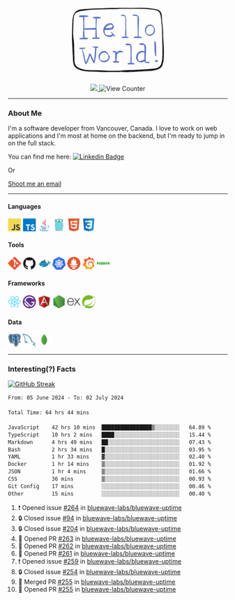 <div align="center">
    <img src="./img/hello_world.webp" height="200px" width="">
    <div>
        <a href="https://www.linkedin.com/in/ajhollid">
            <img src="https://img.shields.io/badge/LinkedIn-blue"/>
        </a>
        <img src="https://komarev.com/ghpvc/?username=ajhollid&color=yellow" alt="View Counter">
    </div>
</div>

---

### About Me

I'm a software developer from Vancouver, Canada. I love to work on web applications and I'm most at home on the backend, but I'm ready to jump in on the full stack.

You can find me here: [![Linkedin Badge](https://img.shields.io/badge/-ajhollid-blue?style=flat&logo=Linkedin&logoColor=white)](https://www.linkedin.com/in/ajhollid)

Or

[Shoot me an email](mailto:ajhollid@gmail.com)

---

#### Languages

<div>
    <img src="./img/devicons/javascript-original.svg" width=30 height=30 alt="JavaScript">
    <img src="/img/devicons/typescript-original.svg" width=30 height=30 alt="TypeScript">
    <img src="./img/devicons/java-original.svg" width=30 height=30 alt="Java">
    <img src="./img/devicons/go-original.svg" width=30 height=30 alt="Golang">
    <img src="./img/devicons/html5-original.svg" width=30 height=30 alt="HTML 5">
    <img src="./img/devicons/css3-original.svg" width=30 height=30 alt="CSS 3">
</div>

#### Tools

<div>
    <img src="./img/devicons/git-original.svg" width=30 height=30 alt="Git">
    <img src="./img/devicons/github-original.svg" width=30 height=30 alt="Github">
    <img src="./img/devicons/docker-original.svg" width=30 
    height=30 alt="Docker">
    <img src="./img/devicons/kubernetes-original.svg" width=30 height=30 alt="K8">
    <img src="./img/devicons/prometheus-original.svg" width=30 height=30 alt="Prometheus">
    <img src="./img/devicons/grafana-original.svg" width=30 height=30 alt="Grafana">
    <img src="./img/devicons/nginx-original.svg" width=30 height=30 alt="Nginx">
</div>

#### Frameworks

<div>
    <img src="./img/devicons/react-original.svg" width=30 height=30 alt="React">
    <img src="./img/devicons/gatsby-original.svg" width=30 height=30 alt="Gatsby">
    <img src="./img/devicons/angularjs-original.svg" width=30 height=30 alt="AngularJS">
    <img src="./img/devicons/nodejs-original.svg" width=30 height=30 alt="NodeJS">
    <img src="./img/devicons/express-original.svg" width=30 height=30 alt="Express">
    <img src="./img/devicons/spring-original.svg" width=30 height=30 alt="Spring">
</div>

#### Data

<div>
    <img src="./img/devicons/postgresql-original.svg" width=30 height=30 alt="Postgresql">
    <img src="./img/devicons/mysql-original.svg" width=30 height=30 alt="Mysql">
    <img src="./img/devicons/mongodb-original.svg" width=30 height=30 alt="MongoDB">
</div>

---

### Interesting(?) Facts

[![GitHub Streak](http://github-readme-streak-stats.herokuapp.com?user=ajhollid)](https://git.io/streak-stats)

 <!--START_SECTION:waka-->

```txt
From: 05 June 2024 - To: 02 July 2024

Total Time: 64 hrs 44 mins

JavaScript    42 hrs 10 mins  ████████████████▒░░░░░░░░   64.89 %
TypeScript    10 hrs 2 mins   ████░░░░░░░░░░░░░░░░░░░░░   15.44 %
Markdown      4 hrs 49 mins   ██░░░░░░░░░░░░░░░░░░░░░░░   07.43 %
Bash          2 hrs 34 mins   █░░░░░░░░░░░░░░░░░░░░░░░░   03.95 %
YAML          1 hr 33 mins    ▓░░░░░░░░░░░░░░░░░░░░░░░░   02.40 %
Docker        1 hr 14 mins    ▒░░░░░░░░░░░░░░░░░░░░░░░░   01.92 %
JSON          1 hr 4 mins     ▒░░░░░░░░░░░░░░░░░░░░░░░░   01.66 %
CSS           36 mins         ▒░░░░░░░░░░░░░░░░░░░░░░░░   00.93 %
Git Config    17 mins         ░░░░░░░░░░░░░░░░░░░░░░░░░   00.46 %
Other         15 mins         ░░░░░░░░░░░░░░░░░░░░░░░░░   00.40 %
```

<!--END_SECTION:waka-->


<!--START_SECTION:activity-->
1. ❗ Opened issue [#264](https://github.com/bluewave-labs/bluewave-uptime/issues/264) in [bluewave-labs/bluewave-uptime](https://github.com/bluewave-labs/bluewave-uptime)
2. 🔒 Closed issue [#94](https://github.com/bluewave-labs/bluewave-uptime/issues/94) in [bluewave-labs/bluewave-uptime](https://github.com/bluewave-labs/bluewave-uptime)
3. 🔒 Closed issue [#204](https://github.com/bluewave-labs/bluewave-uptime/issues/204) in [bluewave-labs/bluewave-uptime](https://github.com/bluewave-labs/bluewave-uptime)
4. 💪 Opened PR [#263](https://github.com/bluewave-labs/bluewave-uptime/pull/263) in [bluewave-labs/bluewave-uptime](https://github.com/bluewave-labs/bluewave-uptime)
5. 💪 Opened PR [#262](https://github.com/bluewave-labs/bluewave-uptime/pull/262) in [bluewave-labs/bluewave-uptime](https://github.com/bluewave-labs/bluewave-uptime)
6. 💪 Opened PR [#261](https://github.com/bluewave-labs/bluewave-uptime/pull/261) in [bluewave-labs/bluewave-uptime](https://github.com/bluewave-labs/bluewave-uptime)
7. ❗ Opened issue [#259](https://github.com/bluewave-labs/bluewave-uptime/issues/259) in [bluewave-labs/bluewave-uptime](https://github.com/bluewave-labs/bluewave-uptime)
8. 🔒 Closed issue [#254](https://github.com/bluewave-labs/bluewave-uptime/issues/254) in [bluewave-labs/bluewave-uptime](https://github.com/bluewave-labs/bluewave-uptime)
9. 🎉 Merged PR [#255](https://github.com/bluewave-labs/bluewave-uptime/pull/255) in [bluewave-labs/bluewave-uptime](https://github.com/bluewave-labs/bluewave-uptime)
10. 💪 Opened PR [#255](https://github.com/bluewave-labs/bluewave-uptime/pull/255) in [bluewave-labs/bluewave-uptime](https://github.com/bluewave-labs/bluewave-uptime)
<!--END_SECTION:activity-->
